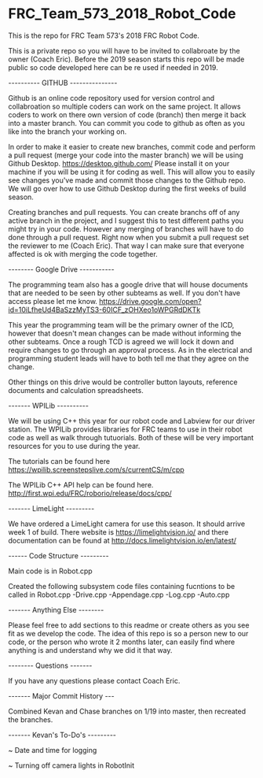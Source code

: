 # FRC_Team_573_2018_Robot_Code
This is the repo for FRC Team 573's 2018 FRC Robot Code.

This is a private repo so you will have to be invited to collabroate by the owner (Coach Eric). 
Before the 2019 season starts this repo will be made public so code developed here can be re used if needed in 2019.

---------- GITHUB ---------------

Github is an online code repository used for version control and collabroation so multiple coders can work on the same project.
It allows coders to work on there own version of code (branch) then merge it back into a master branch. 
You can commit you code to github as often as you like into the branch your working on. 

In order to make it easier to create new branches, commit code and perform a pull request (merge your code into the master branch) we will be using Github Desktop. https://desktop.github.com/ Please install it on your machine if you will be using it for coding as well. This will allow you to easily see changes you've made and commit those changes to the Github repo. We will go over how to use Github Desktop during the first weeks of build season.

Creating branches and pull requests. You can create branchs off of any active branch in the project, and I suggest this to test different paths you might try in your code. However any merging of branches will have to do done through a pull request. Right now when you submit a pull request set the reviewer to me (Coach Eric). That way I can make sure that everyone affected is ok with merging the code together.

-------- Google Drive -----------

The programming team also has a google drive that will house documents that are needed to be seen by other subteams as well. If you don't have access please let me know.  https://drive.google.com/open?id=10iLfheUd4BaSzzMyTS3-60ICF_zOHXeo1oWPGRdDKTk

This year the programming team will be the primary owner of the ICD, however that doesn't mean changes can be made without informing the other subteams. Once a rough TCD is agreed we will lock it down and require changes to go through an approval process. As in the electrical and programming student leads will have to both tell me that they agree on the change.

Other things on this drive would be controller button layouts, reference documents and calculation spreadsheets.

------- WPILib ----------

We will be using C++ this year for our robot code and Labview for our driver station. The WPILib provides libraries for FRC teams to use in their robot code as well as walk through tutuorials. Both of these will be very important resources for you to use during the year.

The tutorials can be found here https://wpilib.screenstepslive.com/s/currentCS/m/cpp

The WPILib C++ API help can be found here. http://first.wpi.edu/FRC/roborio/release/docs/cpp/ 

------- LimeLight ---------

We have ordered a LimeLight camera for use this season. It should arrive week 1 of build. There website is https://limelightvision.io/ and there documentation can be found at http://docs.limelightvision.io/en/latest/

------ Code Structure ---------

Main code is in Robot.cpp

Created the following subsystem code files containing fucntions to be called in Robot.cpp
 -Drive.cpp
 -Appendage.cpp
 -Log.cpp
 -Auto.cpp

------- Anything Else --------

Please feel free to add sections to this readme or create others as you see fit as we develop the code. The idea of this repo is so a person new to our code, or the person who wrote it 2 months later, can easily find where anything is and understand why we did it that way.

-------- Questions -------

If you have any questions please contact Coach Eric.

------- Major Commit History ---

Combined Kevan and Chase branches on 1/19 into master, then recreated the branches.

------- Kevan's To-Do's ---------

 ~ Date and time for logging

 ~ Turning off camera lights in RobotInit
